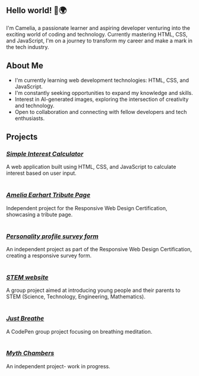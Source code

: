 ## Hello world! 👋🌍

I'm Camelia, a passionate learner and aspiring developer venturing into the exciting world of coding and technology.
Currently mastering HTML, CSS, and JavaScript, I'm on a journey to transform my career and make a mark in the tech industry.

## About Me
- I'm currently learning web development technologies: HTML, CSS, and JavaScript.
- I'm constantly seeking opportunities to expand my knowledge and skills.
- Interest in AI-generated images, exploring the intersection of creativity and technology.
- Open to collaboration and connecting with fellow developers and tech enthusiasts.


## Projects

### *[Simple Interest Calculator](https://github.com/cameliana/interest-calculator)* 
A web application built using HTML, CSS, and JavaScript to calculate interest based on user input. <br><br>

### *[Amelia Earhart Tribute Page](https://github.com/cameliana/tribute-page)* 
Independent project for the Responsive Web Design Certification, showcasing a tribute page.<br><br>


### *[Personality profile survey form](https://github.com/cameliana/form-survey)* 
An independent project as part of the Responsive Web Design Certification, creating a responsive survey form.<br><br>


### *[STEM website](https://github.com/cameliana/stem/tree/main)* 
A group project aimed at introducing young people and their parents to STEM (Science, Technology, Engineering, Mathematics).<br><br>


### *[Just Breathe](https://codepen.io/cameliana/pen/PoxRXWB)* 
A CodePen group project focusing on breathing meditation. <br><br>

### *[Myth Chambers]()* 
An independent project- work in progress. <br><br>

